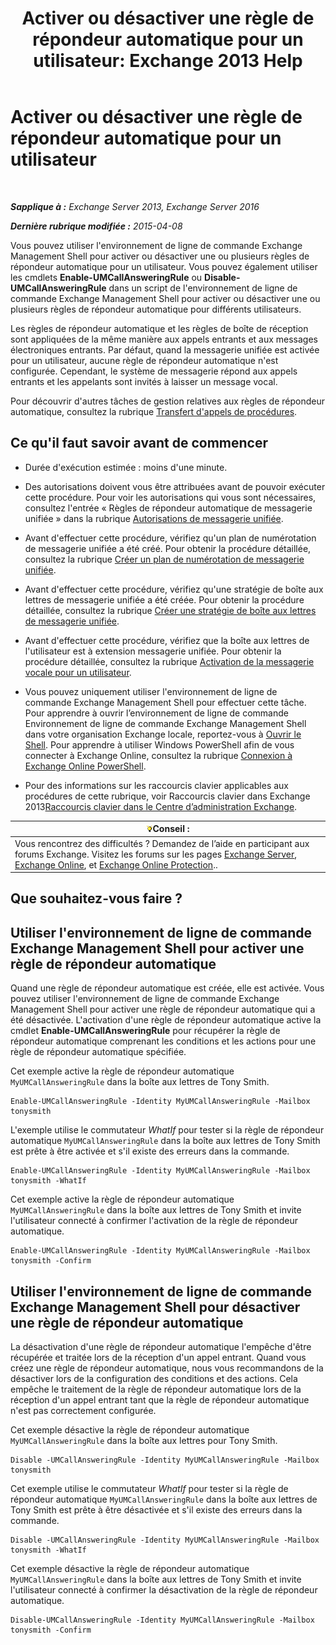 ﻿---
title: 'Activer ou désactiver une règle de répondeur automatique pour un utilisateur: Exchange 2013 Help'
TOCTitle: Activer ou désactiver une règle de répondeur automatique pour un utilisateur
ms:assetid: f9e40ac3-117f-44f6-9ab1-dc9f4c72e8ac
ms:mtpsurl: https://technet.microsoft.com/fr-fr/library/Dn140252(v=EXCHG.150)
ms:contentKeyID: 54652747
ms.date: 05/23/2018
mtps_version: v=EXCHG.150
ms.translationtype: MT
---

# Activer ou désactiver une règle de répondeur automatique pour un utilisateur

 

_**Sapplique à :** Exchange Server 2013, Exchange Server 2016_

_**Dernière rubrique modifiée :** 2015-04-08_

Vous pouvez utiliser l'environnement de ligne de commande Exchange Management Shell pour activer ou désactiver une ou plusieurs règles de répondeur automatique pour un utilisateur. Vous pouvez également utiliser les cmdlets **Enable-UMCallAnsweringRule** ou **Disable-UMCallAnsweringRule** dans un script de l'environnement de ligne de commande Exchange Management Shell pour activer ou désactiver une ou plusieurs règles de répondeur automatique pour différents utilisateurs.

Les règles de répondeur automatique et les règles de boîte de réception sont appliquées de la même manière aux appels entrants et aux messages électroniques entrants. Par défaut, quand la messagerie unifiée est activée pour un utilisateur, aucune règle de répondeur automatique n'est configurée. Cependant, le système de messagerie répond aux appels entrants et les appelants sont invités à laisser un message vocal.

Pour découvrir d'autres tâches de gestion relatives aux règles de répondeur automatique, consultez la rubrique [Transfert d'appels de procédures](forwarding-calls-procedures-exchange-2013-help.md).

## Ce qu'il faut savoir avant de commencer

  - Durée d'exécution estimée : moins d'une minute.

  - Des autorisations doivent vous être attribuées avant de pouvoir exécuter cette procédure. Pour voir les autorisations qui vous sont nécessaires, consultez l'entrée « Règles de répondeur automatique de messagerie unifiée » dans la rubrique [Autorisations de messagerie unifiée](unified-messaging-permissions-exchange-2013-help.md).

  - Avant d'effectuer cette procédure, vérifiez qu'un plan de numérotation de messagerie unifiée a été créé. Pour obtenir la procédure détaillée, consultez la rubrique [Créer un plan de numérotation de messagerie unifiée](create-a-um-dial-plan-exchange-2013-help.md).

  - Avant d'effectuer cette procédure, vérifiez qu'une stratégie de boîte aux lettres de messagerie unifiée a été créée. Pour obtenir la procédure détaillée, consultez la rubrique [Créer une stratégie de boîte aux lettres de messagerie unifiée](create-a-um-mailbox-policy-exchange-2013-help.md).

  - Avant d'effectuer cette procédure, vérifiez que la boîte aux lettres de l'utilisateur est à extension messagerie unifiée. Pour obtenir la procédure détaillée, consultez la rubrique [Activation de la messagerie vocale pour un utilisateur](enable-a-user-for-voice-mail-exchange-2013-help.md).

  - Vous pouvez uniquement utiliser l'environnement de ligne de commande Exchange Management Shell pour effectuer cette tâche. Pour apprendre à ouvrir l’environnement de ligne de commande Environnement de ligne de commande Exchange Management Shell dans votre organisation Exchange locale, reportez-vous à [Ouvrir le Shell](https://technet.microsoft.com/fr-fr/library/dd638134\(v=exchg.150\)). Pour apprendre à utiliser Windows PowerShell afin de vous connecter à Exchange Online, consultez la rubrique [Connexion à Exchange Online PowerShell](https://go.microsoft.com/fwlink/p/?linkid=396554).

  - Pour des informations sur les raccourcis clavier applicables aux procédures de cette rubrique, voir Raccourcis clavier dans Exchange 2013[Raccourcis clavier dans le Centre d’administration Exchange](keyboard-shortcuts-in-the-exchange-admin-center-exchange-online-protection-help.md).

<table>
<thead>
<tr class="header">
<th><img src="images/Bb125224.tip(EXCHG.150).gif" title="Conseil" alt="Conseil" />Conseil :</th>
</tr>
</thead>
<tbody>
<tr class="odd">
<td>Vous rencontrez des difficultés ? Demandez de l’aide en participant aux forums Exchange. Visitez les forums sur les pages <a href="https://go.microsoft.com/fwlink/p/?linkid=60612">Exchange Server</a>, <a href="https://go.microsoft.com/fwlink/p/?linkid=267542">Exchange Online</a>, et <a href="https://go.microsoft.com/fwlink/p/?linkid=285351">Exchange Online Protection</a>..</td>
</tr>
</tbody>
</table>


## Que souhaitez-vous faire ?

## Utiliser l'environnement de ligne de commande Exchange Management Shell pour activer une règle de répondeur automatique

Quand une règle de répondeur automatique est créée, elle est activée. Vous pouvez utiliser l'environnement de ligne de commande Exchange Management Shell pour activer une règle de répondeur automatique qui a été désactivée. L'activation d'une règle de répondeur automatique active la cmdlet **Enable-UMCallAnsweringRule** pour récupérer la règle de répondeur automatique comprenant les conditions et les actions pour une règle de répondeur automatique spécifiée.

Cet exemple active la règle de répondeur automatique `MyUMCallAnsweringRule` dans la boîte aux lettres de Tony Smith.

    Enable-UMCallAnsweringRule -Identity MyUMCallAnsweringRule -Mailbox tonysmith

L'exemple utilise le commutateur *WhatIf* pour tester si la règle de répondeur automatique `MyUMCallAnsweringRule` dans la boîte aux lettres de Tony Smith est prête à être activée et s'il existe des erreurs dans la commande.

    Enable-UMCallAnsweringRule -Identity MyUMCallAnsweringRule -Mailbox tonysmith -WhatIf

Cet exemple active la règle de répondeur automatique `MyUMCallAnsweringRule` dans la boîte aux lettres de Tony Smith et invite l'utilisateur connecté à confirmer l'activation de la règle de répondeur automatique.

    Enable-UMCallAnsweringRule -Identity MyUMCallAnsweringRule -Mailbox tonysmith -Confirm

## Utiliser l'environnement de ligne de commande Exchange Management Shell pour désactiver une règle de répondeur automatique

La désactivation d'une règle de répondeur automatique l'empêche d'être récupérée et traitée lors de la réception d'un appel entrant. Quand vous créez une règle de répondeur automatique, nous vous recommandons de la désactiver lors de la configuration des conditions et des actions. Cela empêche le traitement de la règle de répondeur automatique lors de la réception d'un appel entrant tant que la règle de répondeur automatique n'est pas correctement configurée.

Cet exemple désactive la règle de répondeur automatique `MyUMCallAnsweringRule` dans la boîte aux lettres pour Tony Smith.

    Disable -UMCallAnsweringRule -Identity MyUMCallAnsweringRule -Mailbox tonysmith

Cet exemple utilise le commutateur *WhatIf* pour tester si la règle de répondeur automatique `MyUMCallAnsweringRule` dans la boîte aux lettres de Tony Smith est prête à être désactivée et s'il existe des erreurs dans la commande.

    Disable -UMCallAnsweringRule -Identity MyUMCallAnsweringRule -Mailbox tonysmith -WhatIf

Cet exemple désactive la règle de répondeur automatique `MyUMCallAnsweringRule` dans la boîte aux lettres de Tony Smith et invite l'utilisateur connecté à confirmer la désactivation de la règle de répondeur automatique.

    Disable-UMCallAnsweringRule -Identity MyUMCallAnsweringRule -Mailbox tonysmith -Confirm

